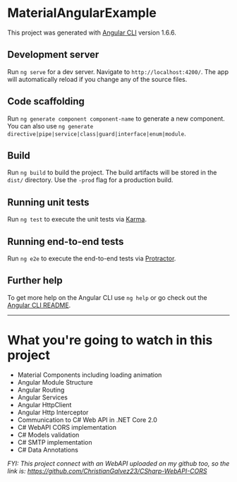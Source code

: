 # MaterialAngularExample

This project was generated with [Angular CLI](https://github.com/angular/angular-cli) version 1.6.6.

## Development server

Run `ng serve` for a dev server. Navigate to `http://localhost:4200/`. The app will automatically reload if you change any of the source files.

## Code scaffolding

Run `ng generate component component-name` to generate a new component. You can also use `ng generate directive|pipe|service|class|guard|interface|enum|module`.

## Build

Run `ng build` to build the project. The build artifacts will be stored in the `dist/` directory. Use the `-prod` flag for a production build.

## Running unit tests

Run `ng test` to execute the unit tests via [Karma](https://karma-runner.github.io).

## Running end-to-end tests

Run `ng e2e` to execute the end-to-end tests via [Protractor](http://www.protractortest.org/).

## Further help

To get more help on the Angular CLI use `ng help` or go check out the [Angular CLI README](https://github.com/angular/angular-cli/blob/master/README.md).

---


# What you're going to watch in this project

* Material Components including loading animation
* Angular Module Structure
* Angular Routing
* Angular Services
* Angular HttpClient
* Angular Http Interceptor
* Communication to C# Web API in .NET Core 2.0
* C# WebAPI CORS implementation
* C# Models validation
* C# SMTP implementation
* C# Data Annotations

*FYI: This project connect with an WebAPI uploaded on my github too, so the link is: https://github.com/ChristianGalvez23/CSharp-WebAPI-CORS*
